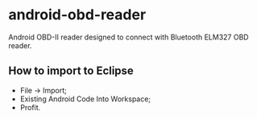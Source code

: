 android-obd-reader
==================

Android OBD-II reader designed to connect with Bluetooth ELM327 OBD reader.

## How to import to Eclipse ##

- File -> Import;
- Existing Android Code Into Workspace;
- Profit.
